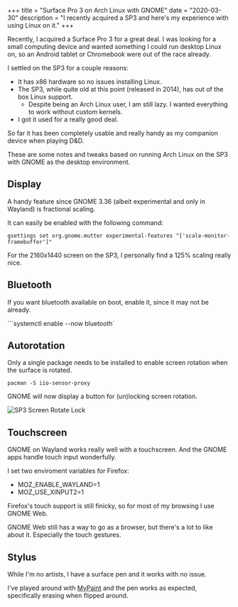 +++
title = "Surface Pro 3 on Arch Linux with GNOME"
date = "2020-03-30"
description = "I recently acquired a SP3 and here's my experience with using Linux on it."
+++

Recently, I acquired a Surface Pro 3 for a great deal. I was looking for a small computing device and wanted something I could run desktop Linux on, so an Android tablet or Chromebook were out of the race already.

I settled on the SP3 for a couple reasons:
+ It has x86 hardware so no issues installing Linux.
+ The SP3, while quite old at this point (released in 2014), has out of the box Linux support.
    - Despite being an Arch Linux user, I am still lazy. I wanted everything to work without custom kernels.
+ I got it used for a really good deal.

So far it has been completely usable and really handy as my companion device when playing D&D.

These are some notes and tweaks based on running Arch Linux on the SP3 with GNOME as the desktop environment.

## Display

A handy feature since GNOME 3.36 (albeit experimental and only in Wayland) is fractional scaling.

It can easily be enabled with the following command:

```fish
gsettings set org.gnome.mutter experimental-features "['scale-monitor-framebuffer']"
```

For the 2160x1440 screen on the SP3, I personally find a 125% scaling really nice.

## Bluetooth

If you want bluetooth available on boot, enable it, since it may not be already.

```systemctl enable --now bluetooth`

## Autorotation

Only a single package needs to be installed to enable screen rotation when the surface is rotated.

`pacman -S iio-sensor-proxy`

GNOME will now display a button for (un)locking screen rotation.

![SP3 Screen Rotate Lock](/images/Screenshot-SP3-Screen-Rotate-Lock.png)

## Touchscreen

GNOME on Wayland works really well with a touchscreen. And the GNOME apps handle touch input wonderfully.

I set two enviroment variables for Firefox:
+ MOZ_ENABLE_WAYLAND=1
+ MOZ_USE_XINPUT2=1

Firefox's touch support is still finicky, so for most of my browsing I use GNOME Web.

GNOME Web still has a way to go as a browser, but there's a lot to like about it. Especially the touch gestures.

## Stylus

While I'm no artists, I have a surface pen and it works with no issue.

I've played around with [MyPaint](http://mypaint.org/) and the pen works as expected, specifically erasing when flipped around.